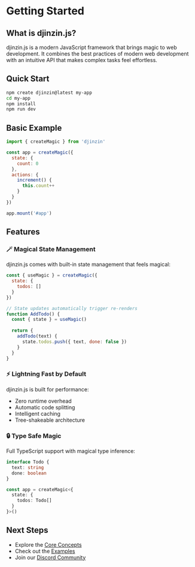 # Getting Started

## What is djinzin.js?

djinzin.js is a modern JavaScript framework that brings magic to web development. It combines the best practices of modern web development with an intuitive API that makes complex tasks feel effortless.

## Quick Start

```bash
npm create djinzin@latest my-app
cd my-app
npm install
npm run dev
```

## Basic Example

```js
import { createMagic } from 'djinzin'

const app = createMagic({
  state: {
    count: 0
  },
  actions: {
    increment() {
      this.count++
    }
  }
})

app.mount('#app')
```

## Features

### 🪄 Magical State Management

djinzin.js comes with built-in state management that feels magical:

```js
const { useMagic } = createMagic({
  state: {
    todos: []
  }
})

// State updates automatically trigger re-renders
function AddTodo() {
  const { state } = useMagic()
  
  return {
    addTodo(text) {
      state.todos.push({ text, done: false })
    }
  }
}
```

### ⚡️ Lightning Fast by Default

djinzin.js is built for performance:

- Zero runtime overhead
- Automatic code splitting
- Intelligent caching
- Tree-shakeable architecture

### 🔒 Type Safe Magic

Full TypeScript support with magical type inference:

```ts
interface Todo {
  text: string
  done: boolean
}

const app = createMagic<{
  state: {
    todos: Todo[]
  }
}>()
```

## Next Steps

- Explore the [Core Concepts](/guide/core-concepts)
- Check out the [Examples](/examples/quick-start)
- Join our [Discord Community](https://discord.gg/djinzin)